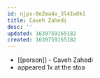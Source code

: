 ```yaml
---
id: njps-0eZma4o_3l4IwOk1
title: Caveh Zahedi
desc: ''
updated: 1639759165182
created: 1639759165182
---
```



- [[person]] - Caveh Zahedi
- appeared 1x at the stoa
